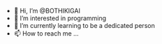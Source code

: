 - 👋 Hi, I’m @BOTHIKIGAI
- 👀 I’m interested in programming
- 🌱 I’m currently learning to be a dedicated person
- 📫 How to reach me ...

<!---
BOTHIKIGAI/BOTHIKIGAI is a ✨ special ✨ repository because its `README.md` (this file) appears on your GitHub profile.
You can click the Preview link to take a look at your changes.
--->

